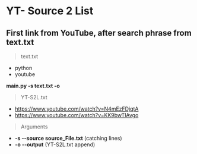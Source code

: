 # YT- Source 2 List
## First link from YouTube, after search phrase from text.txt

>text.txt
- python
- youtube

**main.py -s text.txt -o**

>YT-S2L.txt
- https://www.youtube.com/watch?v=N4mEzFDjqtA
- https://www.youtube.com/watch?v=KK9bwTlAvgo

>Arguments
- **-s --source source_File.txt** (catching lines)
- **-o --output** (YT-S2L.txt append)
